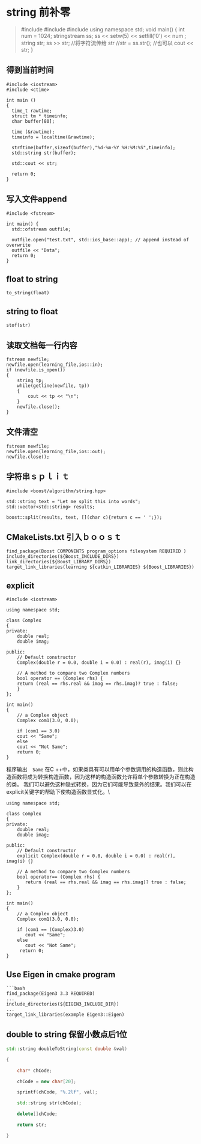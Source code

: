 # string 前补零

> #include <iostream>
> #include <sstream>
> #include <iomanip>
> using namespace std;
> void main()
> {
> int num = 1024;
> stringstream ss;
> ss << setw(5) << setfill('0') << num ;
> string str;
> ss >> str;         //将字符流传给 str
> //str = ss.str();  //也可以
> cout << str;
> }

## 得到当前时间

```
#include <iostream>
#include <ctime>

int main ()
{
  time_t rawtime;
  struct tm * timeinfo;
  char buffer[80];

  time (&rawtime);
  timeinfo = localtime(&rawtime);

  strftime(buffer,sizeof(buffer),"%d-%m-%Y %H:%M:%S",timeinfo);
  std::string str(buffer);

  std::cout << str;

  return 0;
}
```

## 写入文件append

```
#include <fstream>

int main() {  
  std::ofstream outfile;

  outfile.open("test.txt", std::ios_base::app); // append instead of overwrite
  outfile << "Data"; 
  return 0;
}
```

## float to string

`to_string(float)`

## string to float

`stof(str)`

## 读取文档每一行内容

```
fstream newfile;
newfile.open(learning_file,ios::in);
if (newfile.is_open())
{
    string tp;
    while(getline(newfile, tp))
    {
        cout << tp << "\n";
    }
    newfile.close();
}
```

## 文件清空

```
fstream newfile;
newfile.open(learning_file,ios::out);
newfile.close();
```

## 字符串ｓｐｌｉｔ

```
#include <boost/algorithm/string.hpp>

std::string text = "Let me split this into words";
std::vector<std::string> results;

boost::split(results, text, [](char c){return c == ' ';});
```

## CMakeLists.txt 引入ｂｏｏｓｔ

```
find_package(Boost COMPONENTS program_options filesystem REQUIRED )
include_directories(${Boost_INCLUDE_DIRS})
link_directories(${Boost_LIBRARY_DIRS})
target_link_libraries(learning ${catkin_LIBRARIES} ${Boost_LIBRARIES})
```

## explicit

```
#include <iostream> 

using namespace std; 

class Complex 
{ 
private: 
	double real; 
	double imag; 

public: 
	// Default constructor 
	Complex(double r = 0.0, double i = 0.0) : real(r), imag(i) {} 

	// A method to compare two Complex numbers 
	bool operator == (Complex rhs) { 
	return (real == rhs.real && imag == rhs.imag)? true : false; 
	} 
}; 

int main() 
{ 
	// a Complex object 
	Complex com1(3.0, 0.0); 

	if (com1 == 3.0) 
	cout << "Same"; 
	else
	cout << "Not Same"; 
	return 0; 
} 
```

程序输出　`Same`
在C ++中，如果类具有可以用单个参数调用的构造函数，则此构造函数将成为转换构造函数，因为这样的构造函数允许将单个参数转换为正在构造的类。
我们可以避免这种隐式转换，因为它们可能导致意外的结果。我们可以在explicit关键字的帮助下使构造函数显式化。\

```
using namespace std; 
  
class Complex 
{ 
private: 
    double real; 
    double imag; 
  
public: 
    // Default constructor 
    explicit Complex(double r = 0.0, double i = 0.0) : real(r), imag(i) {} 
  
    // A method to compare two Complex numbers 
    bool operator== (Complex rhs) { 
       return (real == rhs.real && imag == rhs.imag)? true : false; 
    } 
}; 
  
int main() 
{ 
    // a Complex object 
    Complex com1(3.0, 0.0); 
  
    if (com1 == (Complex)3.0) 
       cout << "Same"; 
    else
       cout << "Not Same"; 
     return 0; 
} 
```

## Use Eigen in cmake program

```
```bash
find_package(Eigen3 3.3 REQUIRED)
...
include_directories(${EIGEN3_INCLUDE_DIR})
...
target_link_libraries(example Eigen3::Eigen)
```

## double to string 保留小数点后1位

```cpp
std::string doubleToString(const double &val)

{

    char* chCode;

    chCode = new char[20];

    sprintf(chCode, "%.2lf", val);

    std::string str(chCode);

    delete[]chCode;

    return str;

}
```
